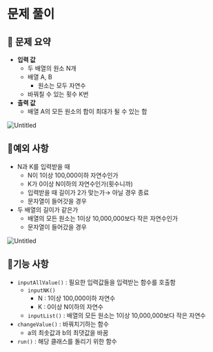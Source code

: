 # 문제 풀이

## 🔆 문제 요약

- **입력 값**
    - 두 배열의 원소 N개
    - 배열 A, B
        - 원소는 모두 자연수
    - 바꿔칠 수 있는 횟수 K번
- **출력 값**
    - 배열 A의 모든 원소의 합이 최대가 될 수 있는 합

![Untitled](https://s3-us-west-2.amazonaws.com/secure.notion-static.com/bd1bf17a-7379-4841-bead-dc8be888737a/Untitled.png)

## 🔆예외 사항

- N과 K를 입력받을 때
    - N이 1이상 100,000이하 자연수인가
    - K가 0이상 N이하의 자연수인가(횟수니까)
    - 입력받을 때 길이가 2가 맞는가→ 아닐 경우 종료
    - 문자열이 들어갓을 경우
- 두 배열의 길이가 같은가
    - 배열의 모든 원소는 1이상 10,000,000보다 작은 자연수인가
    - 문자열이 들어갔을 경우

![Untitled](https://s3-us-west-2.amazonaws.com/secure.notion-static.com/20be3922-2f2f-4f44-a180-c18f729ab0b7/Untitled.png)

## 🔆기능 사항

- `inputAllValue()` : 필요한 입력값들을 입력받는 함수를 호출함
    - `inputNK()`
        - N : 1이상 100,000이하 자연수
        - K : 0이상 N이하의 자연수
    - `inputList()` : 배열의 모든 원소는 1이상 10,000,000보다 작은 자연수
- `changeValue()` : 바꿔치기하는 함수
    - a의 최솟값과 b의 최댓값을 바꿈
- `run()` : 해당 클래스를 돌리기 위한 함수

